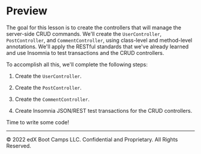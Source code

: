 # Preview

The goal for this lesson is to create the controllers that will manage the server-side CRUD commands. We'll create the `UserController`, `PostController`, and `CommentController`, using class-level and method-level annotations. We'll apply the RESTful standards that we've already learned and use Insomnia to test transactions and the CRUD controllers.

To accomplish all this, we'll complete the following steps:

1. Create the `UserController`.

2. Create the `PostController`.

3. Create the `CommentController`.

4. Create Insomnia JSON/REST test transactions for the CRUD controllers.

Time to write some code!

---
© 2022 edX Boot Camps LLC. Confidential and Proprietary. All Rights Reserved.